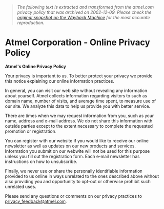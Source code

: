 > *The following text is extracted and transformed from the atmel.com privacy policy that was archived on 2002-12-09. Please check the [original snapshot on the Wayback Machine](https://web.archive.org/web/20021209175609id_/http%3A//www.atmel.com/atmel/atmel3.htm) for the most accurate reproduction.*

# Atmel Corporation - Online Privacy Policy

**Atmel's Online Privacy Policy**

Your privacy is important to us. To better protect your privacy we provide this notice explaining our online information practices. 

In general, you can visit our web site without revealing any information about yourself. Atmel collects information regarding visitors to such as domain name, number of visits, and average time spent, to measure use of our site. We analyze this data to help us provide you with better service. 

There are times when we may request information from you, such as your name, address and e-mail address. We do not share this information with outside parties except to the extent necessary to complete the requested promotion or registration. 

You can register with our website if you would like to receive our online newsletter as well as updates on our new products and services. Information you submit on our webwite will not be used for this purpose unless you fill out the registration form. Each e-mail newsletter has instructions on how to unsubscribe. 

Finally, we never use or share the personally identifiable information provided to us online in ways unrelated to the ones described above without also providing you and opportunity to opt-out or otherwise prohibit such unrelated uses. 

Please send any questions or comments on our privacy practices to [privacy_feedback@atmel.com](mailto:privacy_feedback@atmel.com). 
